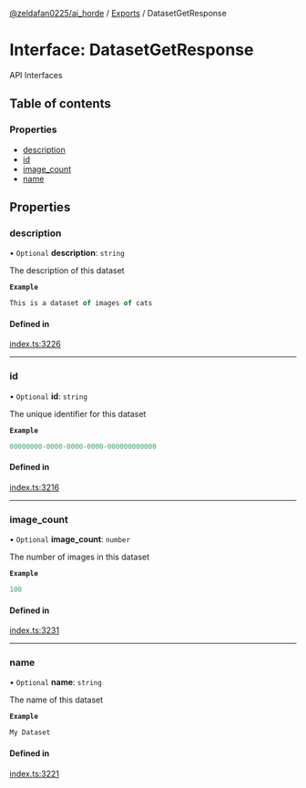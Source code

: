 [@zeldafan0225/ai_horde](../README.md) / [Exports](../modules.md) / DatasetGetResponse

# Interface: DatasetGetResponse

API Interfaces

## Table of contents

### Properties

- [description](DatasetGetResponse.md#description)
- [id](DatasetGetResponse.md#id)
- [image\_count](DatasetGetResponse.md#image_count)
- [name](DatasetGetResponse.md#name)

## Properties

### description

• `Optional` **description**: `string`

The description of this dataset

**`Example`**

```ts
This is a dataset of images of cats
```

#### Defined in

[index.ts:3226](https://github.com/ZeldaFan0225/ai_horde/blob/2b1ed8a/index.ts#L3226)

___

### id

• `Optional` **id**: `string`

The unique identifier for this dataset

**`Example`**

```ts
00000000-0000-0000-0000-000000000000
```

#### Defined in

[index.ts:3216](https://github.com/ZeldaFan0225/ai_horde/blob/2b1ed8a/index.ts#L3216)

___

### image\_count

• `Optional` **image\_count**: `number`

The number of images in this dataset

**`Example`**

```ts
100
```

#### Defined in

[index.ts:3231](https://github.com/ZeldaFan0225/ai_horde/blob/2b1ed8a/index.ts#L3231)

___

### name

• `Optional` **name**: `string`

The name of this dataset

**`Example`**

```ts
My Dataset
```

#### Defined in

[index.ts:3221](https://github.com/ZeldaFan0225/ai_horde/blob/2b1ed8a/index.ts#L3221)
